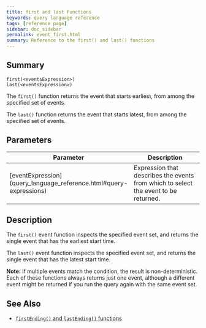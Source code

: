 ```yaml
---
title: first and last Functions
keywords: query language reference
tags: [reference page]
sidebar: doc_sidebar
permalink: event_first.html
summary: Reference to the first() and last() functions
---
```

## Summary
```
first(<eventsExpression>)
last(<eventsExpression>)
```
The `first()` function returns the event that starts earliest, from among the specified set of events.

The `last()` function returns  the event that starts latest, from among the specified set of events.


## Parameters
<table>
<tbody>
<thead>
<tr><th width="20%">Parameter</th><th width="80%">Description</th></tr>
</thead>
<tr>
<td markdown="span"> [eventExpression](query_language_reference.html#query-expressions)</td>
<td>Expression that describes the events from which to select the event to be returned.</td>
</tr>
</tbody>
</table>

## Description

The `first()` event function inspects the specified event set, and returns the single event that has the earliest start time.

The `last()` event function inspects the specified event set, and returns the single event that has the latest start time.

**Note:** If multiple events match the condition, the result is non-deterministic. Each of these functions always returns just one event, although a different event might be returned if you run the query again with the same event set.

## See Also

* [`firstEnding()` and `lastEnding()` functions](event_firstEnding.html)
